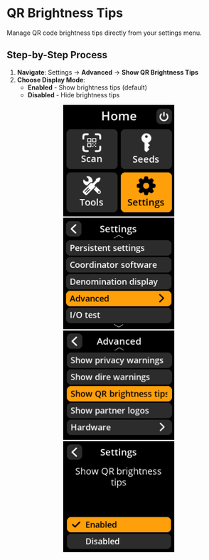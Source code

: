 # QR Brightness Tips

Manage QR code brightness tips directly from your settings menu.

## Step-by-Step Process

1. **Navigate**: Settings → **Advanced** → **Show QR Brightness Tips**
2. **Choose Display Mode**:
   - **Enabled** - Show brightness tips (default)
   - **Disabled** - Hide brightness tips

<div align="center">
     <img src="images/HomeScreenSettingsSelectView.png" alt="Settings selection menu" width="250"/>
</div>

<div align="center">
     <img src="images/SettingsMainMenuAdvancedSelectView.png" alt="Advanced selection menu" width="250"/>
</div>

<div align="center">
     <img src="images/ShowQrBrightnessTipsSelectVIew.png" alt="Show QR brightness tipsselection menu" width="250"/>
</div>

<div align="center">
     <img src="images/SettingsEntryUpdateSelectionView_qr_brightness_tips.png" alt="QR brightness tips configuration" width="250"/>
</div>
